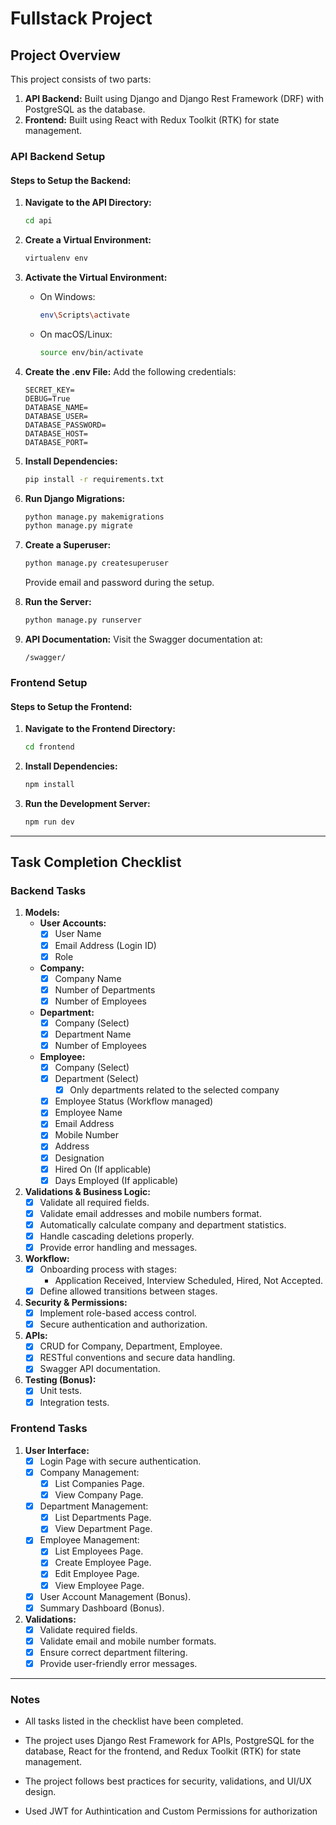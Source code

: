 # Fullstack Project

## Project Overview
This project consists of two parts:
1. **API Backend:** Built using Django and Django Rest Framework (DRF) with PostgreSQL as the database.
2. **Frontend:** Built using React with Redux Toolkit (RTK) for state management.

### API Backend Setup
#### Steps to Setup the Backend:
1. **Navigate to the API Directory:**
   ```bash
   cd api
   ```

2. **Create a Virtual Environment:**
   ```bash
   virtualenv env
   ```

3. **Activate the Virtual Environment:**
   - On Windows:
     ```bash
     env\Scripts\activate
     ```
   - On macOS/Linux:
     ```bash
     source env/bin/activate
     ```

4. **Create the .env File:**
   Add the following credentials:
   ```plaintext
   SECRET_KEY=
   DEBUG=True
   DATABASE_NAME=
   DATABASE_USER=
   DATABASE_PASSWORD=
   DATABASE_HOST=
   DATABASE_PORT=
   ```

5. **Install Dependencies:**
   ```bash
   pip install -r requirements.txt
   ```

6. **Run Django Migrations:**
   ```bash
   python manage.py makemigrations
   python manage.py migrate
   ```

7. **Create a Superuser:**
   ```bash
   python manage.py createsuperuser
   ```
   Provide email and password during the setup.

8. **Run the Server:**
   ```bash
   python manage.py runserver
   ```

9. **API Documentation:**
   Visit the Swagger documentation at:
   ```plaintext
   /swagger/
   ```

### Frontend Setup
#### Steps to Setup the Frontend:
1. **Navigate to the Frontend Directory:**
   ```bash
   cd frontend
   ```

2. **Install Dependencies:**
   ```bash
   npm install
   ```

3. **Run the Development Server:**
   ```bash
   npm run dev
   ```

---

## Task Completion Checklist
### Backend Tasks
1. **Models:**
   - **User Accounts:**
     - [x] User Name
     - [x] Email Address (Login ID)
     - [x] Role
   - **Company:**
     - [x] Company Name
     - [x] Number of Departments
     - [x] Number of Employees
   - **Department:**
     - [x] Company (Select)
     - [x] Department Name
     - [x] Number of Employees
   - **Employee:**
     - [x] Company (Select)
     - [x] Department (Select)
       - [x] Only departments related to the selected company
     - [x] Employee Status (Workflow managed)
     - [x] Employee Name
     - [x] Email Address
     - [x] Mobile Number
     - [x] Address
     - [x] Designation
     - [x] Hired On (If applicable)
     - [x] Days Employed (If applicable)

2. **Validations & Business Logic:**
   - [x] Validate all required fields.
   - [x] Validate email addresses and mobile numbers format.
   - [x] Automatically calculate company and department statistics.
   - [x] Handle cascading deletions properly.
   - [x] Provide error handling and messages.

3. **Workflow:**
   - [x] Onboarding process with stages:
     - Application Received, Interview Scheduled, Hired, Not Accepted.
   - [x] Define allowed transitions between stages.

4. **Security & Permissions:**
   - [x] Implement role-based access control.
   - [x] Secure authentication and authorization.

5. **APIs:**
   - [x] CRUD for Company, Department, Employee.
   - [x] RESTful conventions and secure data handling.
   - [x] Swagger API documentation.

6. **Testing (Bonus):**
   - [x] Unit tests.
   - [x] Integration tests.

### Frontend Tasks
1. **User Interface:**
   - [x] Login Page with secure authentication.
   - [x] Company Management:
     - [x] List Companies Page.
     - [x] View Company Page.
   - [x] Department Management:
     - [x] List Departments Page.
     - [x] View Department Page.
   - [x] Employee Management:
     - [x] List Employees Page.
     - [x] Create Employee Page.
     - [x] Edit Employee Page.
     - [x] View Employee Page.
   - [x] User Account Management (Bonus).
   - [x] Summary Dashboard (Bonus).

2. **Validations:**
   - [x] Validate required fields.
   - [x] Validate email and mobile number formats.
   - [x] Ensure correct department filtering.
   - [x] Provide user-friendly error messages.

---

### Notes
- All tasks listed in the checklist have been completed.
- The project uses Django Rest Framework for APIs, PostgreSQL for the database, React for the frontend, and Redux Toolkit (RTK) for state management.
- The project follows best practices for security, validations, and UI/UX design.

- Used JWT for Authintication and Custom Permissions for authorization 